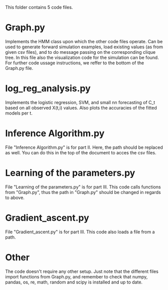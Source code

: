 This folder contains 5 code files.

# Graph.py
Implements the HMM class upon which the other code files operate.
Can be used to generate forward simulation examples, load existing values (as from given csv files), and to do message passing on the corresponding clique tree.
In this file also the visualization code for the simulation can be found.
For further code ussage instructions, we reffer to the bottom of the Graph.py file.

# log_reg_analysis.py
Implements the logistic regression, SVM, and small nn forecasting of C_t based on all observed X(t,i) values.
Also plots the accuracies of the fitted models per t.

# Inference Algorithm.py
File "Inference Algorithm.py" is for part II. Here, the path should be replaced  as well. You can do this in the top of the document to acces the csv files.

# Learning of the parameters.py
File "Learning of the parameters.py" is for part III. This code calls functions from "Graph.py", thus the path in "Graph.py" should be changed in regards to above.

# Gradient_ascent.py
File "Gradient_ascent.py" is for part III. This code also loads a file from a path.

# Other
The code doesn't require any other setup. Just note that the different files import functions from Graph.py, and remember to check that numpy, pandas, os, re, math, random and scipy is installed and up to date.
